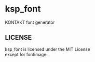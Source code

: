 # ksp_font
KONTAKT font generator


## LICENSE
ksp_font is licensed under the MIT License  
except for fontimage.
